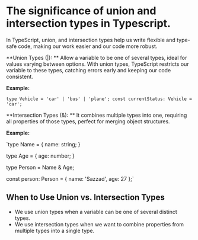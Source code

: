 # The significance of union and intersection types in Typescript.

In TypeScript, union, and intersection types help us write flexible and type-safe code, making our work easier and our code more robust.

**Union Types (|): **
Allow a variable to be one of several types, ideal for values varying between options. With union types, TypeScript restricts our variable to these types, catching errors early and keeping our code consistent.

**Example:**

`type Vehicle = 'car' | 'bus' | 'plane';
const currentStatus: Vehicle = 'car';`

**Intersection Types (&): **
It combines multiple types into one, requiring all properties of those types, perfect for merging object structures.

**Example:**

`type Name = {
name: string;
}

type Age = {
age: number;
}

type Person = Name & Age;

const person: Person = {
name: 'Sazzad',
age: 27
};`

## When to Use Union vs. Intersection Types
- We use union types when a variable can be one of several distinct types.
- We use intersection types when we want to combine properties from multiple types into a single type.
